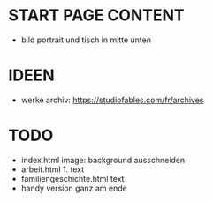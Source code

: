 # START PAGE CONTENT

- bild portrait und tisch in mitte unten

# IDEEN

- werke archiv: https://studiofables.com/fr/archives

# TODO

- index.html image: background ausschneiden
- arbeit.html 1. text
- familiengeschichte.html text
- handy version ganz am ende
